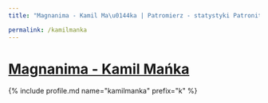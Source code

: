 ```yaml
---
title: "Magnanima - Kamil Ma\u0144ka | Patromierz - statystyki Patronite.pl"

permalink: /kamilmanka
---
```


# [Magnanima - Kamil Mańka](https://patronite.pl/kamilmanka)

{% include profile.md name="kamilmanka" prefix="k" %}
